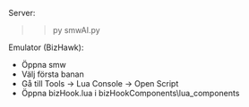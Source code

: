 Server:
>> py smwAI.py

Emulator (BizHawk):
- Öppna smw
- Välj första banan
- Gå till Tools -> Lua Console -> Open Script
- Öppna bizHook.lua i bizHookComponents\lua_components

